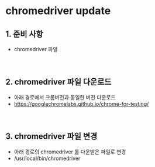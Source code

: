 # chromedriver update
## 1. 준비 사항
  - chromedriver 파일<br><br><br>
## 2. chromedriver 파일 다운로드
  - 아래 경로에서 크롬버전과 동일한 버전 다운로드<br>
  - https://googlechromelabs.github.io/chrome-for-testing/<br><br><br>
## 3. chromedriver 파일 변경
  - 아래 경로의 chromedriver 를 다운받은 파일로 변경<br>
  - /usr/local/bin/chromedriver
